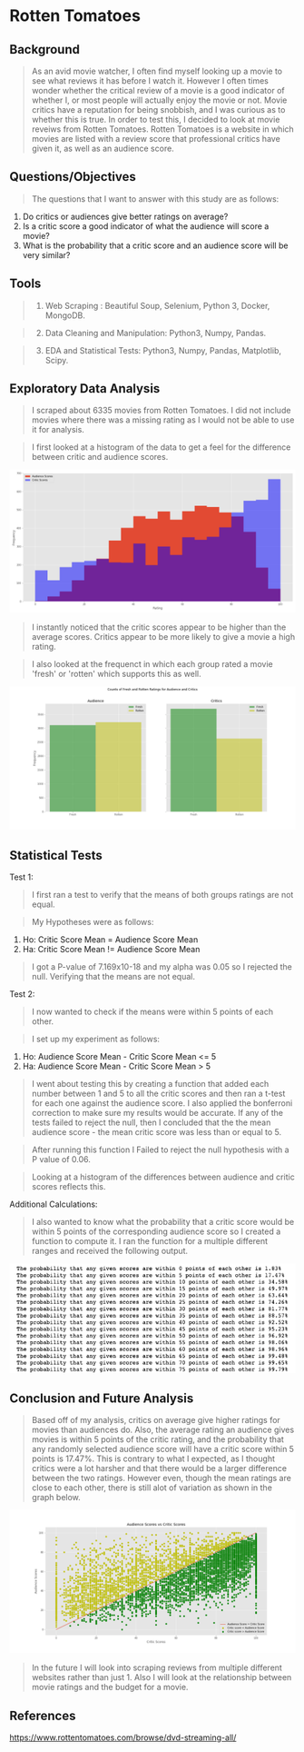 # Rotten Tomatoes


## Background

>As an avid movie watcher, I often find myself looking up a movie to see what reviews it has before I watch it. However I often times wonder whether the critical review of a movie is a good indicator of whether I, or most people will actually enjoy the movie or not. Movie critics have a reputation for being snobbish, and I was curious as to whether this is true. In order to test this, I decided to look at movie reveiws from Rotten Tomatoes. Rotten Tomatoes is a website in which movies are listed with a review score that professional critics have given it, as well as an audience score.

## Questions/Objectives

> The questions that I want to answer with this study are as follows:
1) Do critics or audiences give better ratings on average?
2) Is a critic score a good indicator of  what the audience will score a movie?
3) What is the probability that a critic score and an audience score will be very similar?

## Tools

>1) Web Scraping : Beautiful Soup, Selenium, Python 3, Docker, MongoDB.

>2) Data Cleaning and Manipulation: Python3, Numpy, Pandas.

>3) EDA and Statistical Tests: Python3, Numpy, Pandas, Matplotlib, Scipy.


## Exploratory Data Analysis

>I scraped about 6335 movies from Rotten Tomatoes. I did not include movies where there was a missing rating as I would not be able to use it for analysis.

>I first looked at a histogram of the data to get a feel for the difference between critic and audience scores.

![](images/audience_and_critic_ratings_histogram.png)

>I instantly noticed that the critic scores appear to be higher than the average scores. Critics appear to be more likely to give a movie a high rating.

>I also looked at the frequenct in which each group rated a movie 'fresh' or 'rotten' which supports this as well.

![](images/fresh_vs_rotten.png)

## Statistical Tests

Test 1:
> I first ran a test to verify that the means of both groups ratings are not equal.

>My Hypotheses were as follows:
1) Ho: Critic Score Mean = Audience Score Mean
2) Ha: Critic Score Mean != Audience Score Mean

> I got a P-value of 7.169x10-18 and my alpha was 0.05 so I rejected the null. Verifying that the means are not equal.

Test 2:
> I now wanted to check if the means were within 5 points of each other.

>I set up my experiment as follows:
1) Ho: Audience Score Mean - Critic Score Mean <= 5
2) Ha: Audience Score Mean - Critic Score Mean > 5

>I went about testing this by creating a function that added each number between 1 and 5 to all the critic scores and then ran a t-test for each one against the audience score. I also applied the bonferroni correction to make sure my results would be accurate. If any of the tests failed to reject the null, then I concluded that the the mean audience score - the mean critic score was less than or equal to 5. 

>After running this function I Failed to reject the null hypothesis with a P value of 0.06.

>Looking at a histogram of the differences between audience and critic scores reflects this.








Additional Calculations:
> I also wanted to know what the probability that a critic score would be within 5 points of the corresponding audience score so I created a function to compute it. I ran the function for a multiple different ranges and received the following output. 

![](images/probs.png)

## Conclusion and Future Analysis

>Based off of my analysis, critics on average give higher ratings for movies than audiences do. Also, the average rating an audience gives movies is within 5 points of the critic rating, and the probability that any randomly selected audience score will have a critic score within 5 points is 17.47%. This is contrary to what I expected, as I thought critics were a lot harsher and that there would be a larger difference between the two ratings. However even, though the mean ratings are close to each other, there is still alot of variation as shown in the graph below.

![](images/audience_vs_critic_line.png)

> In the future I will look into scraping reviews from multiple different websites rather than just 1. Also I will look at the relationship between movie ratings and the budget for a movie.

## References

https://www.rottentomatoes.com/browse/dvd-streaming-all/

